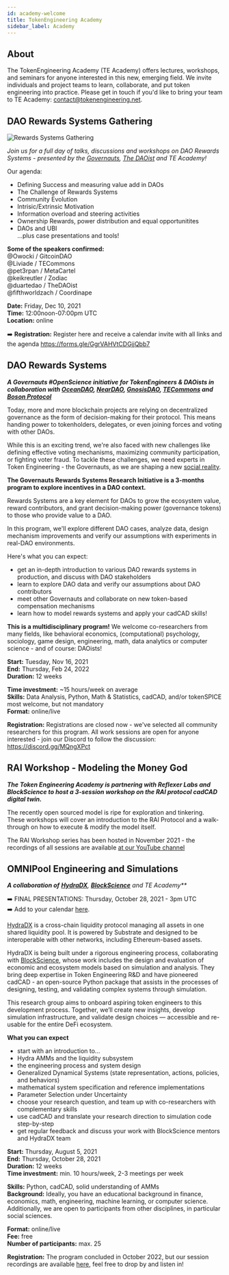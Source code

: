 ```yaml
---
id: academy-welcome
title: TokenEngineering Academy
sidebar_label: Academy
---
```

## About

The TokenEngineering Academy (TE Academy) offers lectures, workshops, and seminars for anyone interested in this new, emerging field. We invite individuals and project teams to learn, collaborate, and put token engineering into practice. Please get in touch if you'd like to bring your team to TE Academy: <contact@tokenengineering.net>. 

## DAO Rewards Systems Gathering
![Rewards Systems Gathering](/img/DAO_RS_gathering_wide.jpg)

_*Join us for a full day of talks, discussions and workshops on DAO Rewards Systems - presented by the [Governauts](https://twitter.com/GovernanceDAO), [The DAOist](https://www.thedaoist.co/) and TE Academy!*_

Our agenda:  
- Defining Success and measuring value add in DAOs
- The Challenge of Rewards Systems
- Community Evolution
- Intrisic/Extrinsic Motivation
- Information overload and steering activities
- Ownership Rewards, power distribution and equal opportunitites
- DAOs and UBI  
…plus case presentations and tools!

**Some of the speakers confirmed:**  
@Owocki / GitcoinDAO  
@Liviade / TECommons  
@pet3rpan / MetaCartel  
@keikreutler / Zodiac  
@duartedao / TheDAOist  
@fifthworldzach / Coordinape  


**Date:** Friday, Dec 10, 2021  
**Time:** 12:00noon-07:00pm UTC  
**Location:** online  

➡️ **Registration:** Register here and receive a calendar invite with all links and the agenda https://forms.gle/GgrVAHVtCDGjjQbb7 


## DAO Rewards Systems

_**A Governauts #OpenScience initiative for TokenEngineers & DAOists in collaboration with [OceanDAO](https://oceanprotocol.com/dao), [NearDAO](https://near.org/), [GnosisDAO](https://gnosis.io/gnosisdao/), [TECommons](https://tecommons.org/) and [Boson Protocol](https://www.bosonprotocol.io/)**_

Today, more and more blockchain projects are relying on decentralized governance as the form of decision-making for their protocol. This means handing power to tokenholders, delegates, or even joining forces and voting with other DAOs.

While this is an exciting trend, we're also faced with new challenges like defining effective voting mechanisms, maximizing community participation, or fighting voter fraud. To tackle these challenges, we need experts in Token Engineering - the Governauts, as we are shaping a new [social reality](https://medium.com/block-science/algorithms-as-policy-44e289d34a65).

**The Governauts Rewards Systems Research Initiative is a 3-months program to explore incentives in a DAO context.**

Rewards Systems are a key element for DAOs to grow the ecosystem value, reward contributors, and grant decision-making power (governance tokens) to those who provide value to a DAO.

In this program, we'll explore different DAO cases, analyze data, design mechanism improvements and verify our assumptions with experiments in real-DAO environments.

Here's what you can expect:

- get an in-depth introduction to various DAO rewards systems in production, and discuss with DAO stakeholders
- learn to explore DAO data and verify our assumptions about DAO contributors
- meet other Governauts and collaborate on new token-based compensation mechanisms  
- learn how to model rewards systems and apply your cadCAD skills!

**This is a multidisciplinary program!** We welcome co-researchers from many fields, like behavioral economics, (computational) psychology, sociology, game design, engineering, math, data analytics or computer science - and of course: DAOists!  

**Start:** Tuesday, Nov 16, 2021  
**End:** Thursday, Feb 24, 2022  
**Duration:** 12 weeks  

**Time investment:** ~15 hours/week on average  
**Skills:** Data Analysis, Python, Math & Statistics, cadCAD, and/or tokenSPICE most welcome, but not mandatory  
**Format:** online/live    

**Registration:** Registrations are closed now - we've selected all community researchers for this program. All work sessions are open for anyone interested - join our Discord to follow the discussion: https://discord.gg/MQngXPct


## RAI Workshop - Modeling the Money God

_**The Token Engineering Academy is partnering with Reflexer Labs and BlockScience to host a 3-session workshop on the RAI protocol cadCAD digital twin.**_  

The recently open sourced model is ripe for exploration and tinkering. These workshops will cover an introduction to the RAI Protocol and a walk-through on how to execute & modify the model itself. 

The RAI Workshop series has been hosted in November 2021 - the recordings of all sessions are available [at our YouTube channel](https://youtube.com/playlist?list=PL-GxJch-YeZerVVV8dY8qU2VkJfbnSfdN)



## OMNIPool Engineering and Simulations

_**A collaboration of**_
_**[HydraDX](https://hydradx.io/)**, **[BlockScience](https://block.science/)** and TE Academy**_

➡️ FINAL PRESENTATIONS: Thursday, October 28, 2021 - 3pm UTC  
➡️ Add to your calendar [here](https://calendar.google.com/event?action=TEMPLATE&tmeid=aHNoMmMwbjZnbWJmYjd1ajQ0MXBvdDJvcDRfMjAyMTEwMjhUMTUwMDAwWiBjXzFlZWhpZjhvdmptYXN2YzdxMjIwZmU3Yzg4QGc&tmsrc=c_1eehif8ovjmasvc7q220fe7c88%40group.calendar.google.com&scp=ALL).

[HydraDX](https://hydradx.io/) is a cross-chain liquidity protocol managing all assets in one shared liquidity pool. It is powered by Substrate and designed to be interoperable with other networks, including Ethereum-based assets.

HydraDX is being built under a rigorous engineering process, collaborating with [BlockScience](https://block.science/), whose work includes the design and evaluation of economic and ecosystem models based on simulation and analysis. They bring deep expertise in Token Engineering R&D and have pioneered cadCAD - an open-source Python package that assists in the processes of designing, testing, and validating complex systems through simulation.

This research group aims to onboard aspiring token engineers to this development process. Together, we’ll create new insights, develop simulation infrastructure, and validate design choices — accessible and re-usable for the entire DeFi ecosystem.

**What you can expect**
* start with an introduction to... 
* Hydra AMMs and the liquidity subsystem
* the engineering process and system design
* Generalized Dynamical Systems (state representation, actions, policies, and behaviors)
* mathematical system specification and reference implementations
* Parameter Selection under Uncertainty
* choose your research question, and team up with co-researchers with complementary skills
* use cadCAD and translate your research direction to simulation code step-by-step
* get regular feedback and discuss your work with BlockScience mentors and HydraDX team

**Start:** Thursday, August 5, 2021  
**End:** Thursday, October 28, 2021  
**Duration:** 12 weeks  
**Time investment:** min. 10 hours/week, 2-3 meetings per week 

**Skills:** Python, cadCAD, solid understanding of AMMs  
**Background:** Ideally, you have an educational background in finance, economics, math, engineering, machine learning, or computer science. Additionally, we are open to participants from other disciplines, in particular social sciences. 

**Format:** online/live  
**Fee:** free  
**Number of participants:** max. 25  

**Registration:** The program concluded in October 2022, but our session recordings are available [here](https://youtube.com/playlist?list=PL-GxJch-YeZfjcwjCwwNSRGjnSBdapOtA), feel free to drop by and listen in! 






 





